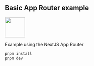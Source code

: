## Basic App Router example

<a href="https://stackblitz.com/github/pingdotgg/uploadthing/tree/main/examples/with-react-image-crop">
  <img height="64" src="https://github.com/pingdotgg/uploadthing/assets/51714798/45907a4e-aa64-401a-afb3-b6c6df6eb71f" />
</a>

Example using the NextJS App Router

```bash
pnpm install
pnpm dev
```
